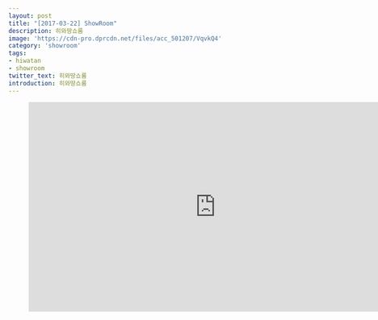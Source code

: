 ```yaml
---
layout: post
title: "[2017-03-22] ShowRoom"
description: 히와땅쇼룸
image: 'https://cdn-pro.dprcdn.net/files/acc_501207/VqvkQ4'
category: 'showroom'
tags:
- hiwatan
- showroom
twitter_text: 히와땅쇼룸
introduction: 히와땅쇼룸
---
```

<figure class="video_container">
<iframe width="740" height="416" src="https://serviceapi.nmv.naver.com/flash/convertIframeTag.nhn?vid=B3C531A831D7EF9813B5094D0787416655BF&outKey=V124645009a1885172daa443886aa8cfb257f7b79a706d43b68ae443886aa8cfb257f" frameborder="no" scrolling="no" webkitallowfullscreen mozallowfullscreen allowfullscreen></iframe>
</figure>
